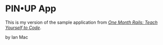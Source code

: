 # PIN•UP App

This is my version of the sample application from
[*One Month Rails: Teach Yourself to Code*](http://onemonthrails.com).

by Ian Mac